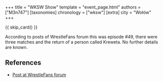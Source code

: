 +++
title = "WKSW Show"
template = "event_page.html"
authors = ["M3n747"]
[taxonomies]
chronology = ["wksw"]
[extra]
city = "Wołów"
+++

{{ skip_card() }}

According to posts of WrestleFans forum this was episode #49, there were three matches and the return of a person called Kreweta. No further details are known.

## References

* [Post at WrestleFans forum](https://wrestlefans.pl/forum/viewtopic.php?f=295&t=35761)

